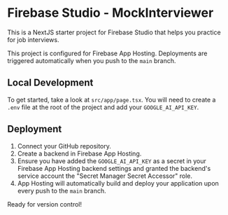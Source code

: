 # Firebase Studio - MockInterviewer

This is a NextJS starter project for Firebase Studio that helps you practice for job interviews.

This project is configured for Firebase App Hosting. Deployments are triggered automatically when you push to the `main` branch.

## Local Development

To get started, take a look at `src/app/page.tsx`. You will need to create a `.env` file at the root of the project and add your `GOOGLE_AI_API_KEY`.

## Deployment

1.  Connect your GitHub repository.
2.  Create a backend in Firebase App Hosting.
3.  Ensure you have added the `GOOGLE_AI_API_KEY` as a secret in your Firebase App Hosting backend settings and granted the backend's service account the "Secret Manager Secret Accessor" role.
4.  App Hosting will automatically build and deploy your application upon every push to the `main` branch.

Ready for version control!
